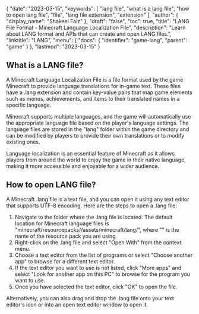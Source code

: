 {
  "date": "2023-03-15",
  "keywords": [
    "lang file",
    "what is a lang file",
    "how to open lang file",
    "file",
    "lang file extension",
    "extension"
  ],
  "author": {
    "display_name": "Shakeel Faiz"
  },
  "draft": "false",
  "toc": true,
  "title": "LANG File Format - Minecraft Language Localization File",
  "description": "Learn about LANG format and APIs that can create and open LANG files.",
  "linktitle": "LANG",
  "menu": {
    "docs": {
      "identifier": "game-lang",
      "parent": "game"
    }
  },
  "lastmod": "2023-03-15"
}

## What is a LANG file?

A Minecraft Language Localization File is a file format used by the game Minecraft to provide language translations for in-game text. These files have a .lang extension and contain key-value pairs that map game elements such as menus, achievements, and items to their translated names in a specific language.

Minecraft supports multiple languages, and the game will automatically use the appropriate language file based on the player's language settings. The language files are stored in the "lang" folder within the game directory and can be modified by players to provide their own translations or to modify existing ones.

Language localization is an essential feature of Minecraft as it allows players from around the world to enjoy the game in their native language, making it more accessible and enjoyable for a wider audience.

## How to open LANG file?

A Minecraft .lang file is a text file, and you can open it using any text editor that supports UTF-8 encoding. Here are the steps to open a .lang file:

1. Navigate to the folder where the .lang file is located. The default location for Minecraft language files is "minecraft/resourcepacks/<resource-pack>/assets/minecraft/lang/", where "<resource-pack>" is the name of the resource pack you are using.
  2. Right-click on the .lang file and select "Open With" from the context menu.
  3. Choose a text editor from the list of programs or select "Choose another app" to browse for a different text editor.
  4. If the text editor you want to use is not listed, click "More apps" and select "Look for another app on this PC" to browse for the program you want to use.
  5. Once you have selected the text editor, click "OK" to open the file.

Alternatively, you can also drag and drop the .lang file onto your text editor's icon or into an open text editor window to open it.

  
